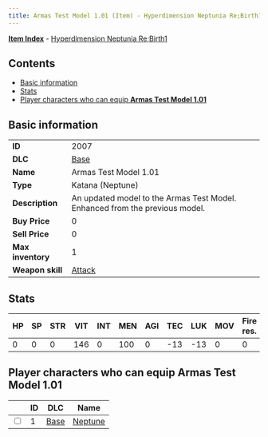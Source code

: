 ```yaml
---
title: Armas Test Model 1.01 (Item) - Hyperdimension Neptunia Re;Birth1
---
```


[**Item Index**](/neptunia/rb1/item/index.html) - [Hyperdimension Neptunia Re;Birth1](/neptunia/rb1)

## Contents

- [Basic information](#basic-information)
- [Stats](#stats)
- [Player characters who can equip **Armas Test Model 1.01**](#player-characters-who-can-equip-armas-test-model-101)
## Basic information

|   |   |
| -- | -- |
| **ID** | 2007 |
| **DLC** | [Base](/neptunia/rb1/dlc/1-base.html) |
| **Name** | Armas Test Model 1.01 |
| **Type** | Katana (Neptune) |
| **Description** | An updated model to the Armas Test Model. Enhanced from the previous model. |
| **Buy Price** | 0 |
| **Sell Price** | 0 |
| **Max inventory** | 1 |
| **Weapon skill** | [Attack](/neptunia/rb1/skill/1-1-attack.html) |


## Stats

| HP | SP | STR | VIT | INT | MEN | AGI | TEC | LUK | MOV | Fire res. | Ice res. | Wind res. | Lightning res. |
| -- | -- | --- | --- | --- | --- | --- | --- | --- | --- | --------- | -------- | --------- | -------------- |
| 0 | 0 | 0 | 146 | 0 | 100 | 0 | -13 | -13 | 0 | 0 | 0 | 0 | 0 |


## Player characters who can equip **Armas Test Model 1.01**

|    | ID | DLC | Name |
| -- | -- | --- | ---- |
| <input type="checkbox" id="rb1-player-1-1" class="trackbox" /> | 1 | [Base](/neptunia/rb1/dlc/1-base.html) | [Neptune](/neptunia/rb1/player/1-1-neptune.html) |
